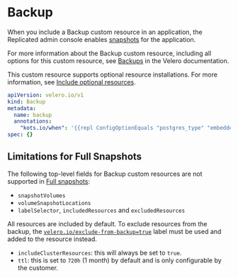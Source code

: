 # Backup

When you include a Backup custom resource in an application, the Replicated admin console enables [snapshots](../vendor/snapshots-overview) for the application.

For more information about the Backup custom resource, including all options for this custom resource, see [Backups](https://velero.io/docs/v1.10/api-types/backup/) in the Velero documentation.

This custom resource supports optional resource installations. For more information, see [Include optional resources](../vendor/packaging-include-resources).

```yaml
apiVersion: velero.io/v1
kind: Backup
metadata:
  name: backup
  annotations:
    "kots.io/when": '{{repl ConfigOptionEquals "postgres_type" "embedded_postgres" }}'
spec: {}
```

## Limitations for Full Snapshots

The following top-level fields for Backup custom resources are not supported in [Full snapshots](../enterprise/snapshots-understanding/#full-snapshots-recommended):

- `snapshotVolumes`
- `volumeSnapshotLocations`
- `labelSelector`, `includedResources` and `excludedResources`

All resources are included by default. To exclude resources from the backup, the [`velero.io/exclude-from-backup=true`](https://velero.io/docs/v1.5/resource-filtering/#veleroioexclude-from-backuptrue) label must be used and added to the resource instead.

- `includeClusterResources`: this will always be set to `true`.
- `ttl`: this is set to `720h` (1 month) by default and is only configurable by the customer.
